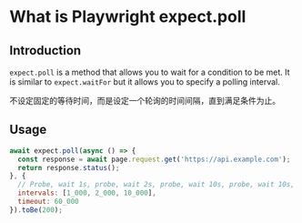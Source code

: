 # What is Playwright expect.poll

## Introduction

`expect.poll` is a method that allows you to wait for a condition to be met. It is similar to `expect.waitFor` but it allows you to specify a polling interval.

不设定固定的等待时间，而是设定一个轮询的时间间隔，直到满足条件为止。

## Usage

```javascript
await expect.poll(async () => {
  const response = await page.request.get('https://api.example.com');
  return response.status();
}, {
  // Probe, wait 1s, probe, wait 2s, probe, wait 10s, probe, wait 10s, probe, .... Defaults to [100, 250, 500, 1000].
  intervals: [1_000, 2_000, 10_000],
  timeout: 60_000
}).toBe(200);
```

